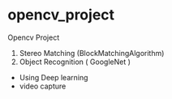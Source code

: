 # opencv_project

Opencv Project

1. Stereo Matching (BlockMatchingAlgorithm)
2. Object Recognition ( GoogleNet )
  - Using Deep learning
  - video capture
